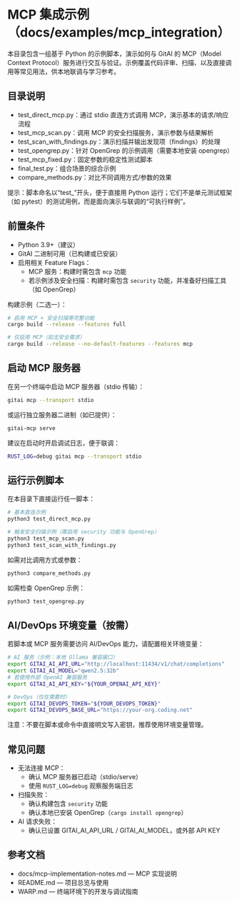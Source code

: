 # MCP 集成示例（docs/examples/mcp_integration）

本目录包含一组基于 Python 的示例脚本，演示如何与 GitAI 的 MCP（Model Context Protocol）服务进行交互与验证。示例覆盖代码评审、扫描、以及直接调用等常见用法，供本地联调与学习参考。

## 目录说明

- test_direct_mcp.py：通过 stdio 直连方式调用 MCP，演示基本的请求/响应流程
- test_mcp_scan.py：调用 MCP 的安全扫描服务，演示参数与结果解析
- test_scan_with_findings.py：演示扫描并输出发现项（findings）的处理
- test_opengrep.py：针对 OpenGrep 的示例调用（需要本地安装 opengrep）
- test_mcp_fixed.py：固定参数的稳定性测试脚本
- final_test.py：组合场景的综合示例
- compare_methods.py：对比不同调用方式/参数的效果

提示：脚本命名以“test_”开头，便于直接用 Python 运行；它们不是单元测试框架（如 pytest）的测试用例，而是面向演示与联调的“可执行样例”。

## 前置条件

- Python 3.9+（建议）
- GitAI 二进制可用（已构建或已安装）
- 启用相关 Feature Flags：
  - MCP 服务：构建时需包含 `mcp` 功能
  - 若示例涉及安全扫描：构建时需包含 `security` 功能，并准备好扫描工具（如 OpenGrep）

构建示例（二选一）：

```bash
# 启用 MCP + 安全扫描等完整功能
cargo build --release --features full

# 仅启用 MCP（如无安全需求）
cargo build --release --no-default-features --features mcp
```

## 启动 MCP 服务器

在另一个终端中启动 MCP 服务器（stdio 传输）：

```bash
gitai mcp --transport stdio
```

或运行独立服务器二进制（如已提供）：

```bash
gitai-mcp serve
```

建议在启动时开启调试日志，便于联调：

```bash
RUST_LOG=debug gitai mcp --transport stdio
```

## 运行示例脚本

在本目录下直接运行任一脚本：

```bash
# 基本直连示例
python3 test_direct_mcp.py

# 触发安全扫描示例（需启用 security 功能与 OpenGrep）
python3 test_mcp_scan.py
python3 test_scan_with_findings.py
```

如需对比调用方式或参数：

```bash
python3 compare_methods.py
```

如需检查 OpenGrep 示例：

```bash
python3 test_opengrep.py
```

## AI/DevOps 环境变量（按需）

若脚本或 MCP 服务需要访问 AI/DevOps 能力，请配置相关环境变量：

```bash
# AI 服务（示例：本地 Ollama 兼容接口）
export GITAI_AI_API_URL="http://localhost:11434/v1/chat/completions"
export GITAI_AI_MODEL="qwen2.5:32b"
# 若使用外部 OpenAI 兼容服务
export GITAI_AI_API_KEY="${YOUR_OPENAI_API_KEY}"

# DevOps（仅在需要时）
export GITAI_DEVOPS_TOKEN="${YOUR_DEVOPS_TOKEN}"
export GITAI_DEVOPS_BASE_URL="https://your-org.coding.net"
```

注意：不要在脚本或命令中直接明文写入密钥，推荐使用环境变量管理。

## 常见问题

- 无法连接 MCP：
  - 确认 MCP 服务器已启动（stdio/serve）
  - 使用 `RUST_LOG=debug` 观察服务端日志
- 扫描失败：
  - 确认构建包含 `security` 功能
  - 确认本地已安装 OpenGrep（`cargo install opengrep`）
- AI 请求失败：
  - 确认已设置 GITAI_AI_API_URL / GITAI_AI_MODEL，或外部 API KEY

## 参考文档

- docs/mcp-implementation-notes.md — MCP 实现说明
- README.md — 项目总览与使用
- WARP.md — 终端环境下的开发与调试指南

